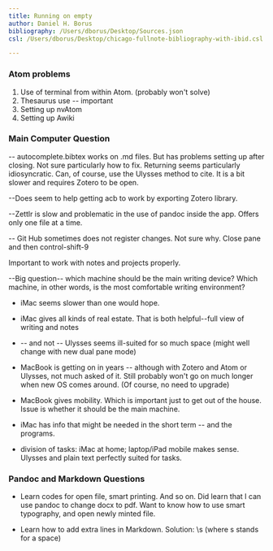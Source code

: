 ```yaml
---
title: Running on empty
author: Daniel H. Borus
bibliography: /Users/dborus/Desktop/Sources.json
csl: /Users/dborus/Desktop/chicago-fullnote-bibliography-with-ibid.csl

---
```


### Atom problems


1. Use of terminal from within Atom. (probably won't solve)
2. Thesaurus use -- important
3. Setting up nvAtom
4. Setting up Awiki


### Main Computer Question


-- autocomplete.bibtex works on .md files. But has problems setting up after closing. Not sure particularly how to fix. Returning seems particularly idiosyncratic. Can, of course, use the Ulysses method to cite. It is a bit slower and requires Zotero to be open.

--Does seem to help getting acb to work by exporting Zotero library.

--Zettlr is slow and problematic in the use of pandoc inside the app. Offers only one file at a time.

-- Git Hub sometimes does not register changes. Not sure why. Close pane and then control-shift-9


Important to work with notes and projects properly.

--Big question-- which machine should be the main writing device? Which machine, in other words, is the most comfortable writing environment?

- iMac seems slower than one would hope.

- iMac gives all kinds of real estate. That is both helpful--full view of writing and notes  
- -- and not -- Ulysses seems ill-suited for so much space (might well change with new dual pane mode)

- MacBook is getting on in years -- although with Zotero and Atom or Ulysses, not much asked of it. Still probably won't go on much longer when new OS comes around. (Of course, no need to upgrade)

- MacBook gives mobility. Which is important just to get out of the house. Issue is whether it should be the main machine.

- iMac has info that might be needed in the short term -- and the programs.

- division of tasks: iMac at home; laptop/iPad mobile makes sense. Ulysses and plain text perfectly suited for tasks.

### Pandoc and Markdown Questions

- Learn codes for open file, smart printing. And so on. Did learn that I can use pandoc to change docx to pdf. Want to know how to use smart typography, and open newly minted file.   

- Learn how to add extra lines in Markdown. Solution: \s (where s stands for a space)
